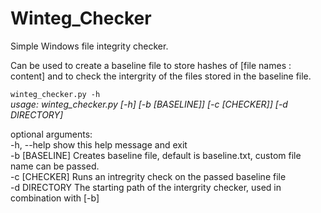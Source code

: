 # Winteg_Checker
Simple Windows file integrity checker.

Can be used to create a baseline file to store hashes of [file names : content] and to check the intergrity of the files stored in the baseline file.    

`winteg_checker.py -h`  
*usage: winteg_checker.py [-h] [-b [BASELINE]] [-c [CHECKER]] [-d DIRECTORY]* 

optional arguments:  
  -h, --help     show this help message and exit  
  -b [BASELINE]  Creates baseline file, default is baseline.txt, custom file
                 name can be passed.  
  -c [CHECKER]   Runs an intregrity check on the passed baseline file  
  -d DIRECTORY   The starting path of the intergrity checker, used in
                 combination with [-b]

